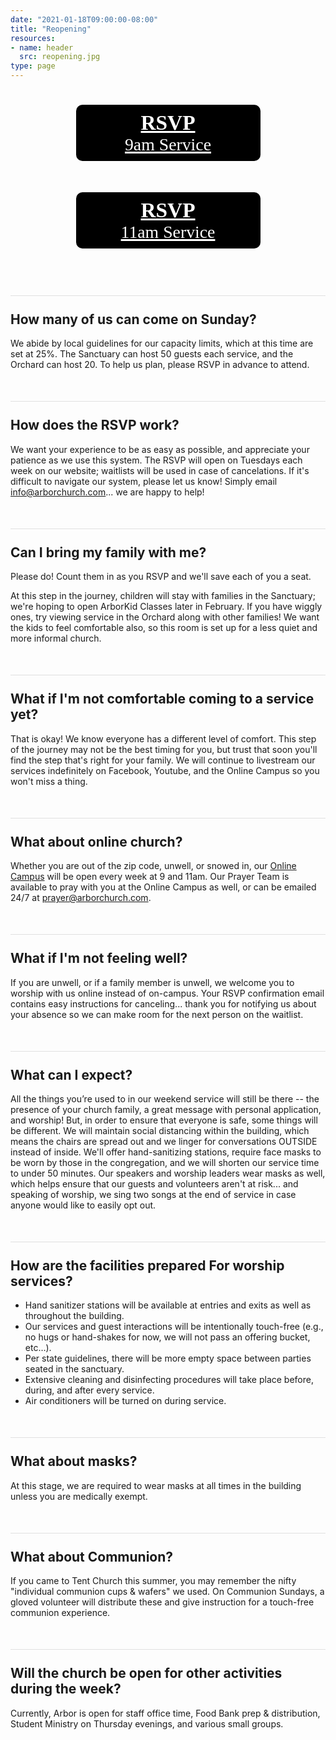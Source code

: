 ```yaml
---
date: "2021-01-18T09:00:00-08:00"
title: "Reopening"
resources:
- name: header
  src: reopening.jpg
type: page
---
```


<style>
a.rsvp-button {
  border-radius: 10px;
  font-size: 25pt;
  display: inline-block;
  margin: 25px;
  background-color: black;
  color: white;
  width: 275px;
  font-family: Montserrat;
  padding: 10px;
}

h2 {
  margin-top: 50px;
  padding-top: 25px;
  border-top: 1px solid #e0e0e0;
}
</style>

<div style="text-align: center; margin-bottom: 50px;">
  <a role="button" class="rsvp-button" href="https://arborchurch.churchcenter.com/registrations/events/674564"><strong>RSVP</strong><br/><small>9am Service</small></a>
  <a role="button" class="rsvp-button" href="https://arborchurch.churchcenter.com/registrations/events/674583"><strong>RSVP</strong><br/><small>11am Service</small></a>
</div>


## How many of us can come on Sunday? 

We abide by local guidelines for our capacity limits, which at this time are set at 25%. The Sanctuary can host 50 guests each service, and the Orchard can host 20. To help us plan, please RSVP in advance to attend.

## How does the RSVP work?

We want your experience to be as easy as possible, and appreciate your patience as we use this system. The RSVP will open on Tuesdays each week on our website; waitlists will be used in case of cancelations. If it's difficult to navigate our system, please let us know! Simply email info@arborchurch.com... we are happy to help! 

## Can I bring my family with me?

Please do! Count them in as you RSVP and we'll save each of you a seat.

At this step in the journey, children will stay with families in the Sanctuary; we're hoping to open ArborKid Classes later in February. If you have wiggly ones, try viewing service in the Orchard along with other families! We want the kids to feel comfortable also, so this room is set up for a less quiet and more informal church.

## What if I'm not comfortable coming to a service yet?

That is okay! We know everyone has a different level of comfort. This step of the journey may not be the best timing for you, but trust that soon you'll find the step that's right for your family. We will continue to livestream our services indefinitely on Facebook, Youtube, and the Online Campus so you won't miss a thing.

## What about online church?

Whether you are out of the zip code, unwell, or snowed in, our [Online Campus](https://arborchurch.online.church/) will be open every week at 9 and 11am.  Our Prayer Team is available to pray with you at the Online Campus as well, or can be emailed 24/7 at <prayer@arborchurch.com>. 

## What if I'm not feeling well?

If you are unwell, or if a family member is unwell, we welcome you to worship with us online instead of on-campus. Your RSVP confirmation email contains easy instructions for canceling... thank you for notifying us about your absence so we can make room for the next person on the waitlist.

## What can I expect?

All the things you’re used to in our weekend service will still be there -- the presence of your church family, a great message with personal application, and worship! But, in order to ensure that everyone is safe, some things will be different. We will maintain social distancing within the building, which means the chairs are spread out and we linger for conversations OUTSIDE instead of inside. We'll offer hand-sanitizing stations, require face masks to be worn by those in the congregation, and we will shorten our service time to under 50 minutes. Our speakers and worship leaders wear masks as well, which helps ensure that our guests and volunteers aren't at risk... and speaking of worship, we sing two songs at the end of service in case anyone would like to easily opt out.

## How are the facilities prepared For worship services?

- Hand sanitizer stations will be available at entries and exits as well as throughout the building.
- Our services and guest interactions will be intentionally touch-free (e.g., no hugs or hand-shakes for now, we will not pass an offering bucket, etc…).
- Per state guidelines, there will be more empty space between parties seated in the sanctuary.
- Extensive cleaning and disinfecting procedures will take place before, during, and after every service.
- Air conditioners will be turned on during service. 

## What about masks?

At this stage, we are required to wear masks at all times in the building unless you are medically exempt. 

## What about Communion?

If you came to Tent Church this summer, you may remember the nifty "individual communion cups & wafers" we used. On Communion Sundays, a gloved volunteer will distribute these and give instruction for a touch-free communion experience.

## Will the church be open for other activities during the week?

Currently, Arbor is open for staff office time, Food Bank prep & distribution, Student Ministry on Thursday evenings, and various small groups.
